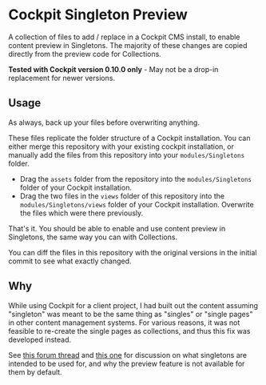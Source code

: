 # Cockpit Singleton Preview

A collection of files to add / replace in a Cockpit CMS install, to enable content preview in Singletons. The majority of these changes are copied directly from the preview code for Collections.

**Tested with Cockpit version 0.10.0 only** - May not be a drop-in replacement for newer versions.

## Usage

As always, back up your files before overwriting anything.

These files replicate the folder structure of a Cockpit installation. You can either merge this repository with your existing cockpit installation, or manually add the files from this repository into your `modules/Singletons` folder.

- Drag the `assets` folder from the repository into the `modules/Singletons` folder of your Cockpit installation.
- Drag the two files in the `views` folder of this repository into the `modules/Singletons/views` folder of your Cockpit installation. Overwrite the files which were there previously.

That's it. You should be able to enable and use content preview in Singletons, the same way you can with Collections.

You can diff the files in this repository with the original versions in the initial commit to see what exactly changed.

## Why

While using Cockpit for a client project, I had built out the content assuming "singleton" was meant to be the same thing as "singles" or "single pages" in other content management systems. For various reasons, it was not feasible to re-create the single pages as collections, and thus this fix was developed instead.

See [this forum thread](https://discourse.getcockpit.com/t/preview-for-singletons/1247) and [this one](https://discourse.getcockpit.com/t/singletons-vs-regions/316) for discussion on what singletons are intended to be used for, and why the preview feature is not available for them by default.
